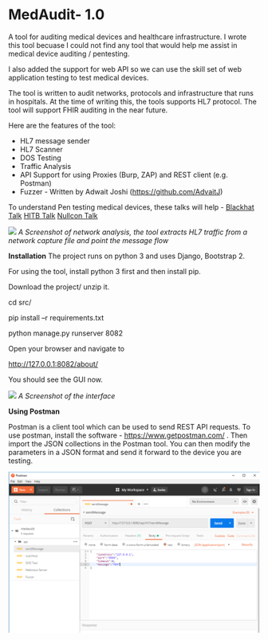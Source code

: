 # MedAudit- 1.0
A tool for auditing medical devices and healthcare infrastructure. I wrote this tool becuase I could not find any tool that would help me assist in medical device auditing / pentesting. 

I also added the support for web API so we can use the skill set of web application testing to test medical devices. 

The tool is written to audit networks, protocols and infrastructure that runs in hospitals. At the time of writing this, the tools supports HL7 protocol. 
The tool will support FHIR auditing in the near future. 

Here are the features of the tool:
* HL7 message sender 
* HL7 Scanner
* DOS Testing
* Traffic Analysis 
* API Support for using Proxies (Burp, ZAP) and REST client (e.g. Postman)
* Fuzzer - Written by Adwait Joshi (https://github.com/AdvaitJ)

To understand Pen testing medical devices, these talks will help -
<a href="https://www.youtube.com/watch?v=MR7cH44fjrc"> Blackhat Talk</a>
<a href="https://www.youtube.com/watch?v=3S6RQo-OQ24"> HITB Talk</a>
<a href="https://www.youtube.com/watch?v=BftxP_odT54"> Nullcon Talk</a>

<img src="https://github.com/anirudhduggal/medaudit/blob/master/screenshots/TrafficAnalysis.PNG"></img>
<i>A Screenshot of network analysis, the tool extracts HL7 traffic from a network capture file and point the message flow</i>

**Installation**
The project runs on python 3 and uses Django, Bootstrap 2.

For using the tool, install python 3 first and then install pip. 

Download the project/ unzip it. 

cd src/

pip install –r requirements.txt

python manage.py runserver 8082

Open your browser and navigate to 

http://127.0.0.1:8082/about/

You should see the GUI now. 

<img src="https://github.com/anirudhduggal/medaudit/blob/master/screenshots/overview.PNG"></img>
<i>A Screenshot of the interface</i>

<b>Using Postman</b>

Postman is a client tool which can be used to send REST API requests. To use postman, install the software - https://www.getpostman.com/ . Then import the JSON collections in the Postman tool. You can then modify the parameters in a JSON format and send it forward to the device you are testing. 

<img src="https://github.com/anirudhduggal/medaudit/blob/master/screenshots/postman.PNG"></img>


